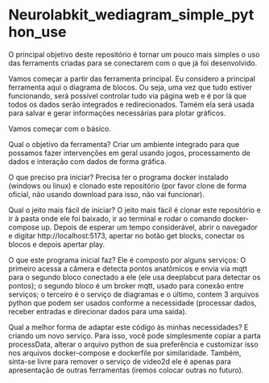 # Neurolabkit_wediagram_simple_python_use

O principal objetivo deste repositório é tornar um pouco mais simples o uso das ferraments criadas para se conectarem com o que já foi desenvolvido.

Vamos começar a partir das ferramenta principal. Eu considero a principal ferramenta aqui  o diagrama de blocos. Ou seja, uma vez que tudo estiver funcionando, será possível controlar tudo via página web e é por lá que todos os dados serão integrados e redirecionados. Tamém ela será usada para salvar e gerar informações necessárias para plotar gráficos.

Vamos começar com o básico. 

Qual o objetivo da ferramenta? Criar um ambiente integrado para que possamos fazer intervenções em geral usando jogos, processamento de dados e interação com dados de forma gráfica.

O que preciso pra iniciar? Precisa ter o programa docker instalado (windows ou linux) e clonado este repositório (por favor clone de forma oficial, não usando download para isso, não vai funcionar).

Qual o jeito mais fácil de iniciar? O jeito mais fácil é clonar este repositório e ir à pasta onde ele foi baixado, ir ao terminal e rodar o comando docker-compose up. Depois de esperar um tempo considerável, abrir o navegador e digitar http://localhost:5173, apertar no botão get blocks, conectar os blocos e depois apertar play.

O que este programa inicial faz? Ele é composto por alguns serviços: O primeiro acessa a câmera e detecta pontos anatômicos e envia via mqtt para o segundo bloco conectado a ele (ele usa deeplabcut para detectar os pontos); o segundo bloco é um broker mqtt, usado para conexão entre serviços; o terceiro é o serviço de diagramas e o último, contem 3 arquivos python que podem ser usados conforme a necessidade (processar dados, receber entradas e direcionar dados para uma saída).

Qual a melhor forma de adaptar este código às minhas necessidades? E criando um novo serviço. Para isso, você pode simplesmente copiar a parta processData, alterar o arquivo python de sua preferência e customizar isso nos arquivos docker-compose e dockerfile por similaridade. Também, sinta-se livre para remover o serviço de video2d ele é apenas para apresentação de outras ferramentas (iremos colocar outras no futuro).